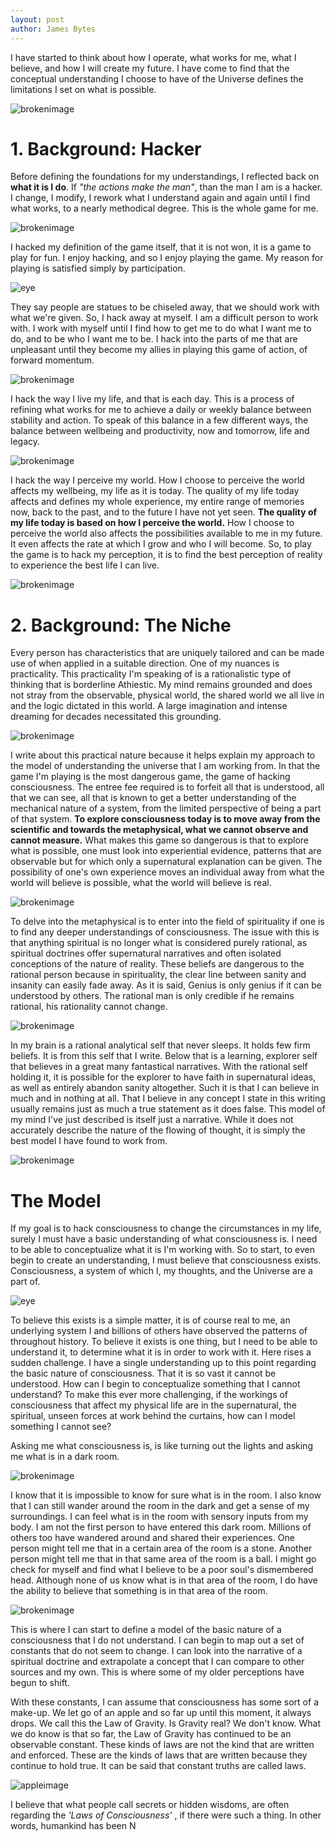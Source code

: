 ```yaml
---
layout: post
author: James Bytes
---
```



I have started to think about how I operate, what works for me, what I believe, and how I will create my future. I have come to find
that the conceptual understanding I choose to have of the Universe
defines the limitations I set on what is possible.

![brokenimage](/img/hackarticle/universeeye.gif)

# 1. Background: Hacker

Before defining the foundations for my understandings, I reflected back on __what it is I do__. If _"the actions make the man"_, than the man I am is a hacker. I change, I modify, I rework what
I understand again and again until I find what works, to a nearly methodical
degree. This is the whole game for me.

![brokenimage](/img/hackarticle/matrix.gif)

I hacked my definition of the game itself, that it is not won, it is a game to play for fun. I enjoy hacking, and so I enjoy playing the game. My reason for playing is satisfied simply by participation.

![eye](/img/hackarticle/star.gif)

They say people are statues to be chiseled away, that we should work with
what we're given. So, I hack away at myself. I am a difficult person to work with. I work with myself until I find how to get me to do what I want me to do, and to be who I want me to be. I hack into the parts of me that are unpleasant until they become my allies in playing this game of action, of forward momentum.

![brokenimage](/img/hackarticle/chisel.gif)

I hack the way I live my life, and that is each day. This is a process of refining what works for me to achieve a daily or weekly balance between stability and action. To speak of this balance in a few different ways, the balance between wellbeing and productivity, now and tomorrow, life and legacy.

![brokenimage](/img/hackarticle/zen.gif)

I hack the way I perceive my world. How I choose to perceive the world affects my wellbeing, my life as it is today. The quality of my life today affects and defines my whole experience, my entire range of memories now, back to the past, and to the future I have not yet seen. __The quality of my life today is based on how I perceive the world.__
How I choose to perceive the world also affects the possibilities available to me in my future. It even affects the rate at which I grow and who I will become. So, to play the game is to hack my perception, it is to find the best perception of reality to experience the best life I can live.

![brokenimage](/img/hackarticle/fantasy.gif)


# 2. Background: The Niche

Every person has characteristics that are uniquely tailored and can be made use of when applied in a suitable direction. One of my nuances is practicality. This practicality I'm speaking of is a rationalistic type of thinking that is borderline Athiestic. My mind remains grounded and does not stray from the observable, physical world, the shared world we all live in and the logic dictated in this world. A large imagination and intense dreaming for decades necessitated this grounding.

![brokenimage](/img/hackarticle/rational.jpeg)

I write about this practical nature because it helps explain my approach to the model of understanding the universe that I am working from. In that the game I'm playing is the most dangerous game, the game of hacking consciousness. The entree fee required is to forfeit all that is understood, all that we can see, all that is known to get a better understanding of the mechanical nature of a system, from the limited perspective of being a part of that system. __To explore consciousness today is to move away from the scientific and towards the metaphysical, what we cannot observe and cannot measure.__ What makes this game so dangerous is that to explore what is possible, one must look into experiential evidence, patterns that are observable but for which only a  supernatural explanation can be given. The possibility of one's own experience moves an individual away from what the world will believe is possible, what the world will believe is real.

![brokenimage](/img/hackarticle/p.gif)

To delve into the metaphysical is to enter into the field of spirituality if one is to find any deeper understandings of consciousness. The issue with this is that anything spiritual is no longer what is considered purely rational, as spiritual doctrines offer supernatural narratives and often isolated conceptions of the nature of reality. These beliefs are dangerous to the rational person because in spirituality, the clear line between sanity and insanity can easily fade away. As it is said, Genius is only genius if it can be understood by others. The rational man is only credible if he remains rational, his rationality cannot change.

![brokenimage](/memesspirit/spiritualshit.jpg)

In my brain is a rational analytical self that never sleeps. It holds few firm beliefs. It is from this self that I write. Below that is a learning, explorer self that believes in a great many fantastical narratives. With the rational self holding it, it is possible for the explorer to have faith in supernatural ideas, as well as entirely abandon sanity altogether. Such it is that I can believe in much and in nothing at all. That I believe in any concept I state in this writing usually remains just as much a true statement as it does false. This model of my mind I've just described is itself just a narrative. While it does not accurately describe the nature of the flowing of thought, it is simply the best model I have found to work from.

![brokenimage](/img/hackarticle/prettyeye.jpeg)

# The Model

If my goal is to hack consciousness to change the circumstances in my life, surely I must have a basic understanding of what consciousness is. I need to be able to conceptualize what it is I'm working with. So to start, to even begin to create an understanding, I must believe that consciousness exists. Consciousness, a system of which I, my thoughts, and the Universe are a part of.

![eye](/img/hackarticle/universebeautiful.jpg)

To believe this exists is a simple matter, it is of course real to me, an underlying system I and billions of others have observed the patterns of throughout history. To believe it exists is one thing, but I need to be able to understand it, to determine what it is in order to work with it. Here rises a sudden challenge. I have a single understanding up to this point regarding the basic nature of consciousness. That it is so vast it cannot be understood. How can I begin to conceptualize something that I cannot understand? To make this ever more challenging, if the workings of consciousness that affect my physical life are in the supernatural, the spiritual, unseen forces at work behind the curtains, how can I model something I cannot see?


Asking me what consciousness is, is like turning out the lights and asking me what is in a dark room.

![brokenimage](/img/hackarticle/darkroom.jpeg)

I know that it is impossible to know for sure what is in the room. I also know that
I can still wander around the room in the dark and get a sense of my surroundings. I can feel what is in the room with sensory inputs from my body. I am not the first person to have entered this dark room. Millions of others too have wandered around and shared their experiences. One person might tell me that in a certain area of the room is a stone. Another person might tell me that in that same area of the room is a ball. I might go check for myself and find what I believe to be a poor soul's dismembered head. Although none of us know what is in that area of the room, I do have the ability to believe that something is in that area of the room.

![brokenimage](/img/hackarticle/truth.jpg)

This is where I can start to define a model of the basic nature of a consciousness that I do not understand. I can begin to map out a set of constants that do not seem to change. I can look into the narrative of a spiritual doctrine and extrapolate a concept that I can compare to other sources and my own. This is where some of my older perceptions have begun to shift.

With these constants, I can assume that consciousness has some sort of a make-up. We let go of an apple and so far up until this moment, it always drops. We call this the Law of Gravity. Is Gravity real? We don't know. What we do know is that so far, the Law of Gravity has continued to be an observable constant. These kinds of laws are not the kind that are written and enforced. These are the kinds of laws that are written because they continue to hold true. It can be said that constant truths are called laws.

![appleimage](/img/hackarticle/apple.gif)

I believe that what people call secrets or hidden wisdoms, are often regarding the _'Laws of Consciousness'_ , if there were such a thing.  In other words, humankind has been
N
